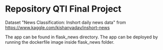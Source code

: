 # Repository QTI Final Project

Dataset "News Classification: Inshort daily news data"
from https://www.kaggle.com/kishanyadav/inshort-news

The app can be found in flask_news directory. The app can be deployed by running the dockerfile image inside flask_news folder.
